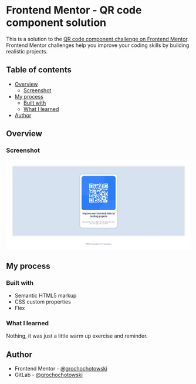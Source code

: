 # Frontend Mentor - QR code component solution

This is a solution to the [QR code component challenge on Frontend Mentor](https://www.frontendmentor.io/challenges/qr-code-component-iux_sIO_H). Frontend Mentor challenges help you improve your coding skills by building realistic projects. 

## Table of contents

- [Overview](#overview)
  - [Screenshot](#screenshot)
- [My process](#my-process)
  - [Built with](#built-with)
  - [What I learned](#what-i-learned)
- [Author](#author)

## Overview

### Screenshot

![](./assets/finished.jpeg)

## My process

### Built with

- Semantic HTML5 markup
- CSS custom properties
- Flex

### What I learned

Nothing, it was just a little warm up exercise and reminder.

## Author

- Frontend Mentor - [@grochochotowski](https://www.frontendmentor.io/profile/grochochotowski)
- GitLab - [@grochochotowski](https://github.com/grochochotowski)
